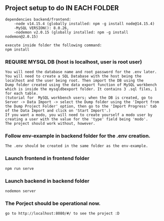 ## Project setup to do IN EACH FOLDER
```
dependencies backend/frontend:
    -node v14.15.4 (globally installed: npm -g install node@14.15.4)
    -MySQL VERSION(): 8.0.26, 
    -nodemon v2.0.15 (globally installed: npm -g install nodemon@2.0.15)

execute inside folder the following command:
npm install

```
### REQUIRE MYSQL DB (host is localhost, user is root user)
```
You will need the database name and root password for the .env later.
You will need to create a SQL Database with the host being the localhost and the user being root. Then import the DB using the
Dump folder created using the data export function of MySQL workbench  which is inside the mysqldbexport folder. It contains 3 .sql files, 1 for each table.
(tutorial for  MySQL workbench users; when the DB is created, go to Server -> Data Import -> select the Dump folder using the 'Import from the Dump Project Folder' option, then go to the 'Import Progress' tab of the Data Import and click on 'Start Import'.)
If you want a modo, you will need to create yourself a modo user by creating a user with the value for the 'type' field being 'modo'.
The project should work without, however.

```
### Follow env-example in backend folder for the .env creation. 
```
The .env should be created in the same folder as the env-example.
```

### Launch frontend in frontend folder
```
npm run serve
```

### Launch backend in backend folder
```
nodemon server
```
### The Porject should be operational now.
```
go to http://localhost:8080/#/ to see the project :D
```
